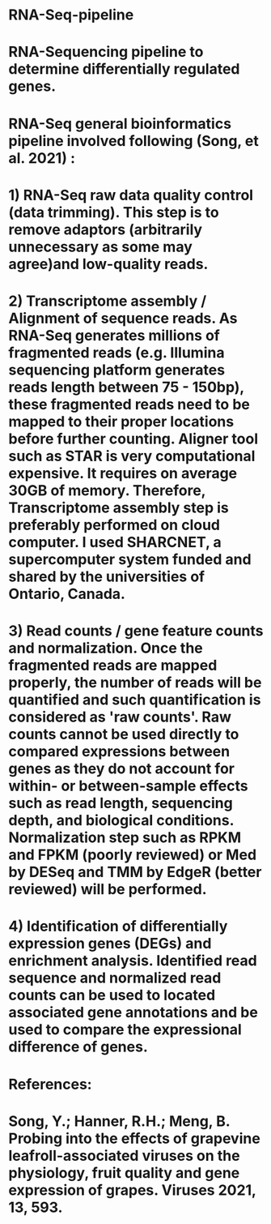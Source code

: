 # RNA-Seq-pipeline
# RNA-Sequencing pipeline to determine differentially regulated genes.


# RNA-Seq general bioinformatics pipeline involved following (Song, et al. 2021) : 
# 1) RNA-Seq raw data quality control (data trimming). This step is to remove adaptors (arbitrarily unnecessary as some may agree)and low-quality reads. 

# 2) Transcriptome assembly / Alignment of sequence reads. As RNA-Seq generates millions of fragmented reads (e.g. Illumina sequencing platform generates reads length between 75 - 150bp), these fragmented reads need to be mapped to their proper locations before further counting. Aligner tool such as STAR is very computational expensive. It requires on average 30GB of memory. Therefore, Transcriptome assembly step is preferably performed on cloud computer. I used SHARCNET, a supercomputer system funded and shared by the universities of Ontario, Canada.

# 3) Read counts / gene feature counts and normalization. Once the fragmented reads are mapped properly, the number of reads will be quantified and such quantification is considered as 'raw counts'. Raw counts cannot be used directly to compared expressions between genes as they do not account for within- or between-sample effects such as read length, sequencing depth, and biological conditions. Normalization step such as RPKM and FPKM (poorly reviewed) or Med by DESeq and TMM by EdgeR (better reviewed) will be performed.

# 4) Identification of differentially expression genes (DEGs) and enrichment analysis. Identified read sequence and normalized read counts can be used to located associated gene annotations and be used to compare the expressional difference of genes.



# References: 
# Song, Y.; Hanner, R.H.; Meng, B. Probing into the effects of grapevine leafroll-associated viruses on the physiology, fruit quality and gene expression of grapes. Viruses 2021, 13, 593.
